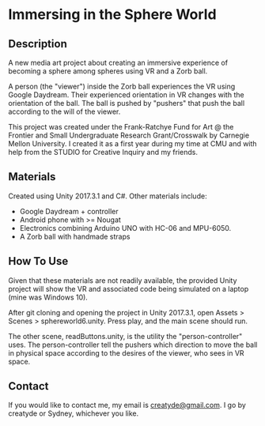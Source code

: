 # Immersing in the Sphere World

## Description

A new media art project about creating an immersive experience of becoming a sphere among spheres using VR and a Zorb ball.

A person (the "viewer") inside the Zorb ball experiences the VR using Google Daydream.  Their experienced orientation in VR changes with the orientation of the ball.  The ball is pushed by "pushers" that push the ball according to the will of the viewer.  

This project was created under the Frank-Ratchye Fund for Art @ the Frontier and Small Undergraduate Research Grant/Crosswalk by Carnegie Mellon University.  I created it as a first year during my time at CMU and with help from the STUDIO for Creative Inquiry and my friends.

## Materials

Created using Unity 2017.3.1 and C#.  Other materials include:
- Google Daydream + controller 
- Android phone with >= Nougat
- Electronics combining Arduino UNO with HC-06 and MPU-6050.
- A Zorb ball with handmade straps

## How To Use

Given that these materials are not readily available, the provided Unity project will show the VR and associated code being simulated on a laptop (mine was Windows 10).

After git cloning and opening the project in Unity 2017.3.1, open Assets > Scenes > sphereworld6.unity.  Press play, and the main scene should run.

The other scene, readButtons.unity, is the utility the "person-controller" uses.   The person-controller tell the pushers which direction to move the ball in physical space according to the desires of the viewer, who sees in VR space.

## Contact

If you would like to contact me, my email is creatyde@gmail.com.  I go by creatyde or Sydney, whichever you like.
